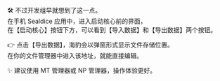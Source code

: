 🛠️ 不过开发组早就想到了这一点。  
在手机 Sealdice 应用中，进入启动核心前的界面，  
在【启动核心】按钮下方，可以看到【导入数据】和【导出数据】两个按钮。  

👉 点击【导出数据】，海豹会以弹窗形式显示文件存储位置。  
在你的文件管理器中进入该地址，就能直接编辑。  

✨ 建议使用 MT 管理器或 NP 管理器，操作体验更好。